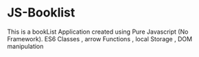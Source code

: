 # JS-Booklist

This is a bookList Application created using Pure Javascript (No Framework).
ES6 Classes , arrow Functions , local Storage , DOM manipulation 


